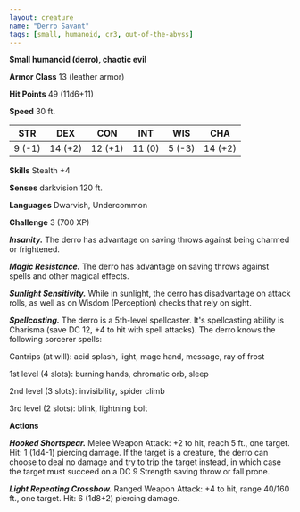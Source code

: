 ```yaml
---
layout: creature
name: "Derro Savant"
tags: [small, humanoid, cr3, out-of-the-abyss]
---
```


**Small humanoid (derro), chaotic evil**

**Armor Class** 13 (leather armor)

**Hit Points** 49 (11d6+11)

**Speed** 30 ft.

|   STR   |   DEX   |   CON   |   INT   |   WIS   |   CHA   |
|:-----:|:-----:|:-----:|:-----:|:-----:|:-----:|
| 9 (-1) | 14 (+2) | 12 (+1) | 11 (0) | 5 (-3) | 14 (+2) |

**Skills** Stealth +4

**Senses** darkvision 120 ft.

**Languages** Dwarvish, Undercommon

**Challenge** 3 (700 XP)

***Insanity.*** The derro has advantage on saving throws against being charmed or frightened.

***Magic Resistance.*** The derro has advantage on saving throws against spells and other magical effects.

***Sunlight Sensitivity.*** While in sunlight, the derro has disadvantage on attack rolls, as well as on Wisdom (Perception) checks that rely on sight.

***Spellcasting.*** The derro is a 5th-level spellcaster. It's spellcasting ability is Charisma (save DC 12, +4 to hit with spell attacks). The derro knows the following sorcerer spells:

Cantrips (at will): acid splash, light, mage hand, message, ray of frost

1st level (4 slots): burning hands, chromatic orb, sleep

2nd level (3 slots): invisibility, spider climb

3rd level (2 slots): blink, lightning bolt

**Actions**

***Hooked Shortspear.*** Melee Weapon Attack: +2 to hit, reach 5 ft., one target. Hit: 1 (1d4-1) piercing damage. If the target is a creature, the derro can choose to deal no damage and try to trip the target instead, in which case the target must succeed on a DC 9 Strength saving throw or fall prone.

***Light Repeating Crossbow.*** Ranged Weapon Attack: +4 to hit, range 40/160 ft., one target. Hit: 6 (1d8+2) piercing damage.

